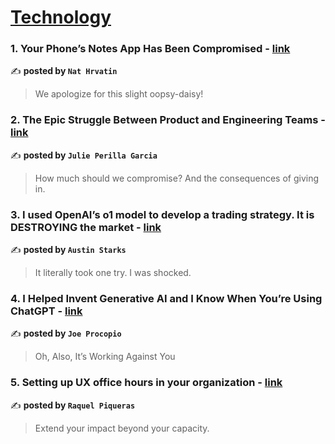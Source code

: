 
<h1><a href=https://medium.com/tag/technology/recommended target="_blank" rel="noopener noreferrer">Technology</a></h1>
<h3>1. Your Phone’s Notes App Has Been Compromised - <a href="https://medium.com/slackjaw/your-phones-notes-app-has-been-compromised-1d470e671443" target="_blank" rel="noopener noreferrer">link</a></h3>

✍️ **posted by `Nat Hrvatin`**

<blockquote>We apologize for this slight oopsy-daisy!</blockquote>

<h3>2. The Epic Struggle Between Product and Engineering Teams - <a href="https://medium.com/the-developer-experience/the-epic-struggle-between-product-and-engineering-teams-e6fbb4acf84b" target="_blank" rel="noopener noreferrer">link</a></h3>

✍️ **posted by `Julie Perilla Garcia`**

<blockquote>How much should we compromise? And the consequences of giving in.</blockquote>

<h3>3. I used OpenAI’s o1 model to develop a trading strategy. It is DESTROYING the market - <a href="https://medium.com/datadriveninvestor/i-used-openais-o1-model-to-develop-a-trading-strategy-it-is-destroying-the-market-576a6039e8fa" target="_blank" rel="noopener noreferrer">link</a></h3>

✍️ **posted by `Austin Starks`**

<blockquote>It literally took one try. I was shocked.</blockquote>

<h3>4. I Helped Invent Generative AI and I Know When You’re Using ChatGPT - <a href="https://medium.com/entrepreneur-s-handbook/i-helped-invent-generative-ai-and-i-know-when-youre-using-chatgpt-d8aa9186b20d" target="_blank" rel="noopener noreferrer">link</a></h3>

✍️ **posted by `Joe Procopio`**

<blockquote>Oh, Also, It’s Working Against You</blockquote>

<h3>5. Setting up UX office hours in your organization - <a href="https://medium.com/user-experience-design-1/setting-up-ux-office-hours-in-your-organization-4b1d99c538b6" target="_blank" rel="noopener noreferrer">link</a></h3>

✍️ **posted by `Raquel Piqueras`**

<blockquote>Extend your impact beyond your capacity.</blockquote>

